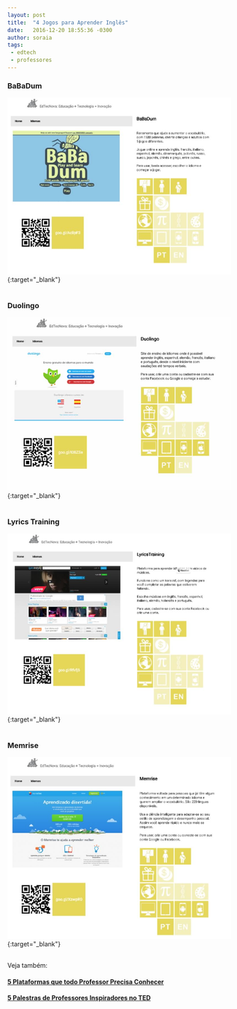 ```yaml
---
layout: post
title:  "4 Jogos para Aprender Inglês"
date:   2016-12-20 18:55:36 -0300
author: soraia
tags: 
 - edtech
 - professores
---
```


### BaBaDum

[![BaBaDum](/images/babadum-edtecnova.jpg)](http://edtecnova.com.br/?page=37){:target="_blank"}
<br/><br/>

### Duolingo

[![Duolingo](/images/duolingo-edtecnova.jpg)](http://edtecnova.com.br/?page=39){:target="_blank"}
<br/><br/>

### Lyrics Training

[![Lyrics Training](/images/lyrics-edtecnova.jpg)](http://edtecnova.com.br/?page=43){:target="_blank"}
<br/><br/>

### Memrise

[![Memrise](/images/memrise-edtecnova.jpg)](http://edtecnova.com.br/?page=44){:target="_blank"}
<br/><br/>

Veja também:

#### [5 Plataformas que todo Professor Precisa Conhecer](plataformar-para-professores)

#### [5 Palestras de Professores Inspiradores no TED](professores-inspiradores)

